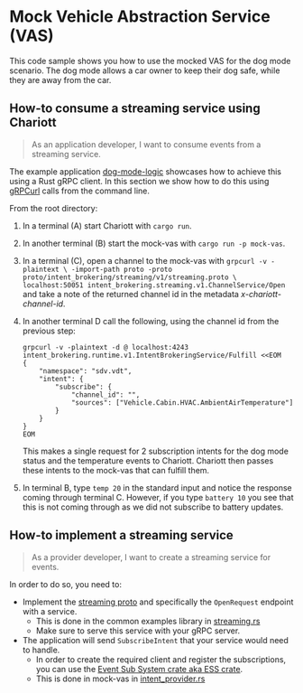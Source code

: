 # Mock Vehicle Abstraction Service (VAS)

This code sample shows you how to use the mocked VAS for the dog mode scenario.
The dog mode allows a car owner to keep their dog safe, while they are away from
the car.

## How-to consume a streaming service using Chariott

> As an application developer, I want to consume events from a streaming
> service.

The example application [dog-mode-logic](../dog-mode-logic/) showcases how to
achieve this using a Rust gRPC client. In this section we show how to do this
using [gRPCurl](https://github.com/fullstorydev/grpcurl) calls from the command line.

From the root directory:

1. In a terminal (A) start Chariott with `cargo run`.
2. In another terminal (B) start the mock-vas with `cargo run -p mock-vas`.
3. In a terminal (C), open a channel to the mock-vas with `grpcurl -v -plaintext \
   -import-path proto -proto proto/intent_brokering/streaming/v1/streaming.proto \
   localhost:50051 intent_brokering.streaming.v1.ChannelService/Open` and take a note of
   the returned channel id in the metadata _x-chariott-channel-id_.
4. In another terminal D call the following, using the channel id from the
   previous step:

   ```shell
   grpcurl -v -plaintext -d @ localhost:4243 intent_brokering.runtime.v1.IntentBrokeringService/Fulfill <<EOM
   {
       "namespace": "sdv.vdt",
       "intent": {
           "subscribe": {
               "channel_id": "",
               "sources": ["Vehicle.Cabin.HVAC.AmbientAirTemperature"]
           }
       }
   }
   EOM
   ```

   This makes a single request for 2 subscription intents for the
   dog mode status and the temperature events to Chariott. Chariott then passes these
   intents to the mock-vas that can fulfill them.
5. In terminal B, type `temp 20` in the standard input and notice the response
   coming through terminal C. However, if you type `battery 10` you see that
   this is not coming through as we did not subscribe to battery updates.

## How-to implement a streaming service

> As a provider developer, I want to create a streaming service for events.

In order to do so, you need to:

- Implement the [streaming proto](../../../proto/intent_brokering/streaming/v1/streaming.proto)
  and specifically the `OpenRequest` endpoint with a service.
  - This is done in the common examples library in [streaming.rs](../../common/src/chariott/streaming.rs)
  - Make sure to serve this service with your gRPC server.
- The application will send `SubscribeIntent` that your service would need to
  handle.
  - In order to create the required client and register the subscriptions, you
    can use the [Event Sub System crate aka ESS crate](../../../ess/).
  - This is done in mock-vas in [intent_provider.rs](./src/intent_provider.rs)
